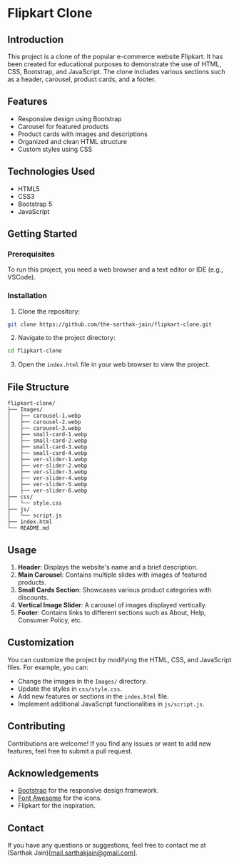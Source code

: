 # Flipkart Clone

## Introduction

This project is a clone of the popular e-commerce website Flipkart. It has been created for educational purposes to demonstrate the use of HTML, CSS, Bootstrap, and JavaScript. The clone includes various sections such as a header, carousel, product cards, and a footer.

## Features

- Responsive design using Bootstrap
- Carousel for featured products
- Product cards with images and descriptions
- Organized and clean HTML structure
- Custom styles using CSS

## Technologies Used

- HTML5
- CSS3
- Bootstrap 5
- JavaScript

## Getting Started

### Prerequisites

To run this project, you need a web browser and a text editor or IDE (e.g., VSCode).

### Installation

1. Clone the repository:

```bash
git clone https://github.com/the-sarthak-jain/flipkart-clone.git
```

2. Navigate to the project directory:

```bash
cd flipkart-clone
```

3. Open the `index.html` file in your web browser to view the project.

## File Structure

```
flipkart-clone/
├── Images/
│   ├── carousel-1.webp
│   ├── carousel-2.webp
│   ├── carousel-3.webp
│   ├── small-card-1.webp
│   ├── small-card-2.webp
│   ├── small-card-3.webp
│   ├── small-card-4.webp
│   ├── ver-slider-1.webp
│   ├── ver-slider-2.webp
│   ├── ver-slider-3.webp
│   ├── ver-slider-4.webp
│   ├── ver-slider-5.webp
│   ├── ver-slider-6.webp
├── css/
│   └── style.css
├── js/
│   └── script.js
├── index.html
└── README.md
```

## Usage

1. **Header**: Displays the website's name and a brief description.
2. **Main Carousel**: Contains multiple slides with images of featured products.
3. **Small Cards Section**: Showcases various product categories with discounts.
4. **Vertical Image Slider**: A carousel of images displayed vertically.
5. **Footer**: Contains links to different sections such as About, Help, Consumer Policy, etc.

## Customization

You can customize the project by modifying the HTML, CSS, and JavaScript files. For example, you can:

- Change the images in the `Images/` directory.
- Update the styles in `css/style.css`.
- Add new features or sections in the `index.html` file.
- Implement additional JavaScript functionalities in `js/script.js`.

## Contributing

Contributions are welcome! If you find any issues or want to add new features, feel free to submit a pull request.

## Acknowledgements

- [Bootstrap](https://getbootstrap.com/) for the responsive design framework.
- [Font Awesome](https://fontawesome.com/) for the icons.
- Flipkart for the inspiration.

## Contact

If you have any questions or suggestions, feel free to contact me at (Sarthak Jain)[mail.sarthakjain@gmail.com].
